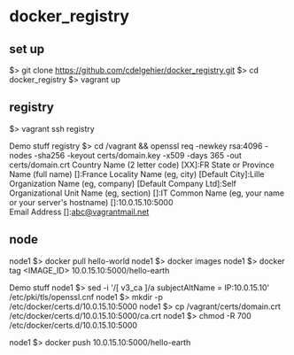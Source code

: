 # docker_registry

## set up
 $> git clone https://github.com/cdelgehier/docker_registry.git
 $> cd docker_registry
 $> vagrant up

## registry
 $> vagrant ssh registry

 Demo stuff
 registry $>  cd /vagrant && openssl req -newkey rsa:4096 -nodes -sha256 -keyout certs/domain.key -x509 -days 365 -out certs/domain.crt
    Country Name (2 letter code) [XX]:FR
    State or Province Name (full name) []:France
    Locality Name (eg, city) [Default City]:Lille
    Organization Name (eg, company) [Default Company Ltd]:Self
    Organizational Unit Name (eg, section) []:IT
    Common Name (eg, your name or your server's hostname) []:10.0.15.10:5000         
    Email Address []:abc@vagrantmail.net



## node
node1 $>  docker pull hello-world
node1 $>  docker images
node1 $>  docker tag <IMAGE_ID> 10.0.15.10:5000/hello-earth

Demo stuff
node1 $>  sed -i '/\[ v3_ca \]/a subjectAltName = IP:10.0.15.10'  /etc/pki/tls/openssl.cnf
node1 $>  mkdir -p /etc/docker/certs.d/10.0.15.10\:5000
node1 $>  cp /vagrant/certs/domain.crt /etc/docker/certs.d/10.0.15.10\:5000/ca.crt
node1 $>  chmod -R 700 /etc/docker/certs.d/10.0.15.10\:5000

node1 $>  docker push 10.0.15.10:5000/hello-earth
